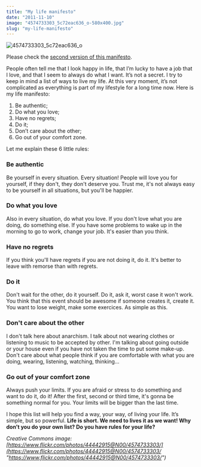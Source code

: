 ```yaml
---
title: "My life manifesto"
date: "2011-11-10"
image: "4574733303_5c72eac636_o-580x400.jpg"
slug: "my-life-manifesto"
---
```


![](images/4574733303_5c72eac636_o-580x400.jpg "4574733303_5c72eac636_o")

Please check the [second version of this manifesto](http://fred.dev/my-life-manifesto-v2/ "My life manifesto v2").

People often tell me that I look happy in life, that I’m lucky to have a job that I love, and that I seem to always do what I want. It’s not a secret. I try to keep in mind a list of ways to live my life. At this very moment, it’s not complicated as everything is part of my lifestyle for a long time now. Here is my life manifesto:

1. Be authentic;
2. Do what you love;
3. Have no regrets;
4. Do it;
5. Don’t care about the other;
6. Go out of your comfort zone.

Let me explain these 6 little rules:

### **Be authentic**

Be yourself in every situation. Every situation! People will love you for yourself, if they don't, they don't deserve you. Trust me, it's not always easy to be yourself in all situations, but you'll be happier.

### **Do what you love**

Also in every situation, do what you love. If you don't love what you are doing, do something else. If you have some problems to wake up in the morning to go to work, change your job. It's easier than you think.

### **Have no regrets**

If you think you'll have regrets if you are not doing it, do it. It's better to leave with remorse than with regrets.

### **Do it**

Don't wait for the other, do it yourself. Do it, ask it, worst case it won't work. You think that this event should be awesome if someone creates it, create it. You want to lose weight, make some exercices. As simple as this.

### **Don't care about the other**

I don't talk here about anarchism. I talk about not wearing clothes or listening to music to be accepted by other. I'm talking about going outside or your house even if you have not taken the time to put some make-up. Don't care about what people think if you are comfortable with what you are doing, wearing, listening, watching, thinking...

### **Go out of your comfort zone**

Always push your limits. If you are afraid or stress to do something and want to do it, do it! After the first, second or third time, it's gonna be something normal for you. Your limits will be bigger than the last time.

I hope this list will help you find a way, your way, of living your life. It’s simple, but so powerful. **Life is short. We need to lives it as we want! Why don’t you do your own list? Do you have rules for your life?**

_Creative Commons image: [https://www.flickr.com/photos/44442915@N00/4574733303/](https://www.flickr.com/photos/44442915@N00/4574733303/ "https://www.flickr.com/photos/44442915@N00/4574733303/")_
